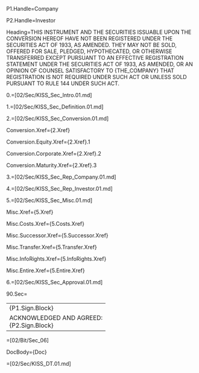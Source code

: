 P1.Handle=Company

P2.Handle=Investor

Heading=<span style="text-transform: uppercase">THIS INSTRUMENT AND THE SECURITIES ISSUABLE UPON THE CONVERSION HEREOF HAVE NOT BEEN REGISTERED UNDER THE SECURITIES ACT OF 1933, AS AMENDED. THEY MAY NOT BE SOLD, OFFERED FOR SALE, PLEDGED, HYPOTHECATED, OR OTHERWISE TRANSFERRED EXCEPT PURSUANT TO AN EFFECTIVE REGISTRATION STATEMENT UNDER THE SECURITIES ACT OF 1933, AS AMENDED, OR AN OPINION OF COUNSEL SATISFACTORY TO {the_Company} THAT REGISTRATION IS NOT REQUIRED UNDER SUCH ACT OR UNLESS SOLD PURSUANT TO RULE 144 UNDER SUCH ACT.</span>

0.=[02/Sec/KISS_Sec_Intro.01.md]

1.=[02/Sec/KISS_Sec_Definition.01.md]

2.=[02/Sec/KISS_Sec_Conversion.01.md]

Conversion.Xref={2.Xref}

Conversion.Equity.Xref={2.Xref}.1

Conversion.Corporate.Xref={2.Xref}.2

Conversion.Maturity.Xref={2.Xref}.3

3.=[02/Sec/KISS_Sec_Rep_Company.01.md]

4.=[02/Sec/KISS_Sec_Rep_Investor.01.md]

5.=[02/Sec/KISS_Sec_Misc.01.md]

Misc.Xref={5.Xref}

Misc.Costs.Xref={5.Costs.Xref}

Misc.Successor.Xref={5.Successor.Xref}

Misc.Transfer.Xref={5.Transfer.Xref}

Misc.InfoRights.Xref={5.InfoRights.Xref}

Misc.Entire.Xref={5.Entire.Xref}

6.=[02/Sec/KISS_Sec_Approval.01.md]


90.Sec=<table><tr><td valign="top">{P1.Sign.Block}</td></tr><tr><td valign="top">ACKNOWLEDGED AND AGREED:<br>{P2.Sign.Block}</td></tr></table>

=[02/Bit/Sec_06]

DocBody={Doc}

=[02/Sec/KISS_DT.01.md]